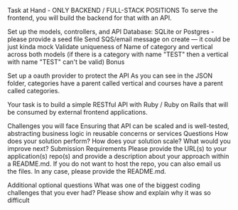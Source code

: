 Task at Hand - ONLY BACKEND / FULL-STACK POSITIONS
To serve the frontend, you will build the backend for that with an API.

Set up the models, controllers, and API
Database: SQLite or Postgres - please provide a seed file
Send SQS/email message on create — it could be just kinda mock
Validate uniqueness of Name of category and vertical across both models (if there is a category with name "TEST" then a vertical with name "TEST" can't be valid)
Bonus

Set up a oauth provider to protect the API
As you can see in the JSON folder, categories have a parent called vertical and courses have a parent called categories.

Your task is to build a simple RESTful API with Ruby / Ruby on Rails that will be consumed by external frontend applications.

Challenges you will face
Ensuring that API can be scaled and is well-tested, abstracting business logic in reusable concerns or services
Questions
How does your solution perform?
How does your solution scale?
What would you improve next?
Submission Requirements
Please provide the URL(s) to your application(s) repo(s) and provide a description about your approach within a README.md. If you do not want to host the repo, you can also email us the files. In any case, please provide the README.md.

Additional optional questions
What was one of the biggest coding challenges that you ever had?
Please show and explain why it was so difficult
